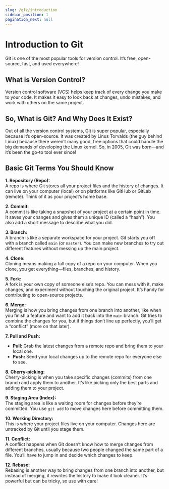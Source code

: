```yaml
---
slug: /gfz/introduction
sidebar_position: 1
pagination_next: null
---
```


# Introduction to Git

Git is one of the most popular tools for version control. It’s free, open-source, fast, and used everywhere!

## What is Version Control?

Version control software (VCS) helps keep track of every change you make to your code. It makes it easy to look back at changes, undo mistakes, and work with others on the same project.

## So, What is Git? And Why Does It Exist?

Out of all the version control systems, Git is super popular, especially because it’s open-source. It was created by Linus Torvalds (the guy behind Linux) because there weren’t many good, free options that could handle the big demands of developing the Linux kernel. So, in 2005, Git was born—and it’s been the go-to tool ever since!

## Basic Git Terms You Should Know

**1. Repository (Repo):**  
A repo is where Git stores all your project files and the history of changes. It can live on your computer (local) or on platforms like GitHub or GitLab (remote). Think of it as your project’s home base.

**2. Commit:**  
A commit is like taking a snapshot of your project at a certain point in time. It saves your changes and gives them a unique ID (called a “hash”). You also add a short message to describe what you did.

**3. Branch:**  
A branch is like a separate workspace for your project. Git starts you off with a branch called `main` (or `master`). You can make new branches to try out different features without messing up the main project.

**4. Clone:**  
Cloning means making a full copy of a repo on your computer. When you clone, you get everything—files, branches, and history.

**5. Fork:**  
A fork is your own copy of someone else’s repo. You can mess with it, make changes, and experiment without touching the original project. It’s handy for contributing to open-source projects.

**6. Merge:**  
Merging is how you bring changes from one branch into another, like when you finish a feature and want to add it back into the `main` branch. Git tries to combine the changes for you, but if things don’t line up perfectly, you’ll get a “conflict” (more on that later).

**7. Pull and Push:**  
- **Pull:** Grab the latest changes from a remote repo and bring them to your local one.
- **Push:** Send your local changes up to the remote repo for everyone else to see.

**8. Cherry-picking:**  
Cherry-picking is when you take specific changes (commits) from one branch and apply them to another. It’s like picking only the best parts and adding them to your project.

**9. Staging Area (Index):**  
The staging area is like a waiting room for changes before they’re committed. You use `git add` to move changes here before committing them.

**10. Working Directory:**  
This is where your project files live on your computer. Changes here are untracked by Git until you stage them.

**11. Conflict:**  
A conflict happens when Git doesn’t know how to merge changes from different branches, usually because two people changed the same part of a file. You’ll have to jump in and decide which changes to keep.

**12. Rebase:**  
Rebasing is another way to bring changes from one branch into another, but instead of merging, it rewrites the history to make it look cleaner. It’s powerful but can be tricky, so use with care!
